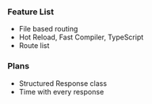 ### Feature List

- File based routing
- Hot Reload, Fast Compiler, TypeScript
- Route list

### Plans

- Structured Response class
- Time with every response
